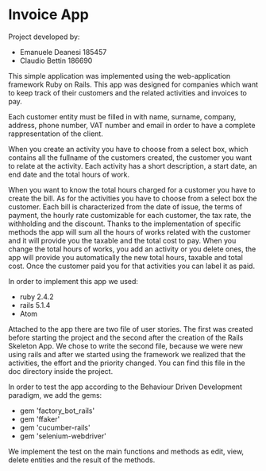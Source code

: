# Invoice App

Project developed by:
- Emanuele Deanesi 185457
- Claudio Bettin 186690

This simple application was implemented using the web-application framework Ruby on Rails. 
This app was designed for companies which want to keep track of their customers and the related activities and invoices to pay. 

Each customer entity must be filled in with name, surname, company, address, phone number, VAT number and email in order to have a complete rappresentation of the client.

When you create an activity you have to choose from a select box, which contains all the fullname of the customers created, the customer you want to relate at the activity. Each activity has a short description, a start date, an end date and the total hours of work. 

When you want to know the total hours charged for a customer you have to create the bill. As for the activities you have to choose from a select box the customer. Each bill is characterized from the date of issue, the terms of payment, the hourly rate customizable for each customer, the tax rate, the withholding and the discount. 
Thanks to the implementation of specific methods the app will sum all the hours of works related with the customer and it will provide you the taxable and the total cost to pay. When you change the total hours of works, you add an activity or you delete ones, the app will provide you automatically the new total hours, taxable and total cost. Once the customer paid you for that activities you can label it as paid. 

In order to implement this app we used:
- ruby 2.4.2
- rails 5.1.4
- Atom

Attached to the app there are two file of user stories. The first was created before starting the project and the second after the creation of the Rails Skeleton App. We chose to write the second file, because we were new using rails and after we started using the framework we realized that the activities, the effort and the priority changed. You can find this file in the doc directory inside the project. 

In order to test the app according to the Behaviour Driven Development paradigm, we add the gems:
-  gem 'factory_bot_rails'
-  gem 'ffaker'
-  gem 'cucumber-rails'
-  gem 'selenium-webdriver'

We implement the test on the main functions and methods as edit, view, delete entities and the result of the methods.
